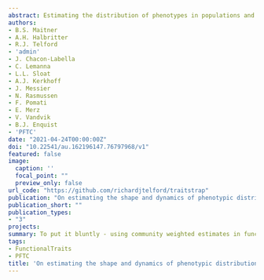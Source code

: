 ```yaml
---
abstract: Estimating the distribution of phenotypes in populations and communities is central to many questions in ecology and evolutionary biology. These distributions can be characterised by their moments; the mean, variance, skewness, and kurtosis. Typically, these moments are calculated using a community-weighted approach (e.g. community-weighted mean) which ignores intraspecific variation. As an alternative, bootstrapping approaches can incorporate intraspecific variation to improve estimates, and also quantify uncertainty in the estimate. Here, we compare the performance of different approaches for estimating the moments of trait distributions across a variety of sampling scenarios, taxa, and datasets. We introduce the traitstrap R package to facilitate inferences of trait distributions via bootstrapping. Our results suggest that randomly sampling 9 individuals per sampling unit and species, focusing on covering all species in the community, and analysing the data using nonparametric bootstrapping generally enables reliable inference on trait distributions, including the central moments, of communities.
authors:
- B.S. Maitner
- A.H. Halbritter
- R.J. Telford
- 'admin'
- J. Chacon-Labella
- C. Lemanna
- L.L. Sloat
- A.J. Kerkhoff
- J. Messier
- N. Rasmussen
- F. Pomati
- E. Merz
- V. Vandvik
- B.J. Enquist
- 'PFTC'
date: "2021-04-24T00:00:00Z"
doi: "10.22541/au.162196147.76797968/v1"
featured: false
image:
  caption: ''
  focal_point: ""
  preview_only: false
url_code: "https://github.com/richardjtelford/traitstrap"
publication: "On estimating the shape and dynamics of phenotypic distributions in ecology"
publication_short: ""
publication_types:
- "3"
projects:
summary: To put it bluntly - using community weighted estimates in functional traits analyses isn't great. Here we show that bootstrapping provides much closer estimates to the true trait moments for a community all within a neat R package traitstrap which makes implementing bootstrapping trivially easy.
tags:
- FunctionalTraits
- PFTC
title: 'On estimating the shape and dynamics of phenotypic distributions in ecology'
---
```

